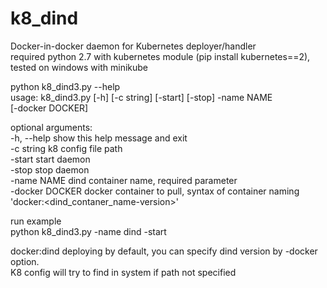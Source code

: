 # k8_dind

Docker-in-docker daemon for Kubernetes deployer/handler  
required python 2.7 with kubernetes module (pip install kubernetes==2), tested on windows with minikube

python k8_dind3.py --help  
usage: k8_dind3.py [-h] [-c string] [-start] [-stop] -name NAME  
                   [-docker DOCKER]  
  
optional arguments:  
  -h, --help      show this help message and exit  
  -c string       k8 config file path  
  -start          start daemon  
  -stop           stop daemon  
  -name NAME      dind container name, required parameter  
  -docker DOCKER  docker container to pull, syntax of container naming 'docker:<dind_contaner_name-version>'
  
run example   
python k8_dind3.py -name dind -start  

docker:dind deploying by default, you can specify dind version by -docker option.  
K8 config will try to find in system if path not specified
